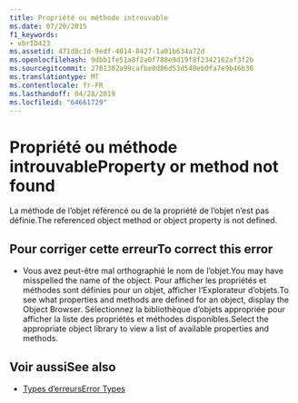 ```yaml
---
title: Propriété ou méthode introuvable
ms.date: 07/20/2015
f1_keywords:
- vbrID423
ms.assetid: 471d8c1d-9edf-4014-8427-1a01b634a72d
ms.openlocfilehash: 9dbb1fe51a8f2a0f788e9d19f8f2342162af3f2b
ms.sourcegitcommit: 2701302a99cafbe0d86d53d540eb0fa7e9b46b36
ms.translationtype: MT
ms.contentlocale: fr-FR
ms.lasthandoff: 04/28/2019
ms.locfileid: "64661729"
---
```

# <a name="property-or-method-not-found"></a><span data-ttu-id="d782c-102">Propriété ou méthode introuvable</span><span class="sxs-lookup"><span data-stu-id="d782c-102">Property or method not found</span></span>
<span data-ttu-id="d782c-103">La méthode de l’objet référencé ou de la propriété de l’objet n’est pas définie.</span><span class="sxs-lookup"><span data-stu-id="d782c-103">The referenced object method or object property is not defined.</span></span>  
  
## <a name="to-correct-this-error"></a><span data-ttu-id="d782c-104">Pour corriger cette erreur</span><span class="sxs-lookup"><span data-stu-id="d782c-104">To correct this error</span></span>  
  
- <span data-ttu-id="d782c-105">Vous avez peut-être mal orthographié le nom de l’objet.</span><span class="sxs-lookup"><span data-stu-id="d782c-105">You may have misspelled the name of the object.</span></span> <span data-ttu-id="d782c-106">Pour afficher les propriétés et méthodes sont définies pour un objet, afficher l’Explorateur d’objets.</span><span class="sxs-lookup"><span data-stu-id="d782c-106">To see what properties and methods are defined for an object, display the Object Browser.</span></span> <span data-ttu-id="d782c-107">Sélectionnez la bibliothèque d’objets appropriée pour afficher la liste des propriétés et méthodes disponibles.</span><span class="sxs-lookup"><span data-stu-id="d782c-107">Select the appropriate object library to view a list of available properties and methods.</span></span>  
  
## <a name="see-also"></a><span data-ttu-id="d782c-108">Voir aussi</span><span class="sxs-lookup"><span data-stu-id="d782c-108">See also</span></span>

- [<span data-ttu-id="d782c-109">Types d’erreurs</span><span class="sxs-lookup"><span data-stu-id="d782c-109">Error Types</span></span>](../../../visual-basic/programming-guide/language-features/error-types.md)

